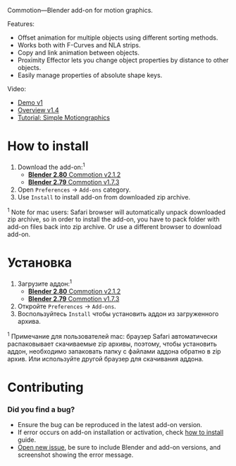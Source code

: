 Commotion—Blender add-on for motion graphics.

Features:

* Offset animation for multiple objects using different sorting methods.
* Works both with F-Curves and NLA strips.
* Copy and link animation between objects.
* Proximity Effector lets you change object properties by distance to other objects.
* Easily manage properties of absolute shape keys.

Video:

* [Demo v1](http://youtu.be/gLj4PvHbm4s)
* [Overview v1.4](https://youtu.be/YNtaR00sA40)
* [Tutorial: Simple Motiongraphics](http://youtu.be/qbJMTOUdxRY)


How to install
==========================

1. Download the add-on:<sup>1</sup>
    * [**Blender 2.80** Commotion v2.1.2][v_latest]
    * [**Blender 2.79** Commotion v1.7.3][v_legacy]
2. Open `Preferences` → `Add-ons` category.
3. Use `Install` to install add-on from downloaded zip archive.

<sup>1</sup> Note for mac users: Safari browser will automatically unpack downloaded zip archive, so in order to install the add-on, you have to pack folder with add-on files back into zip archive. Or use a different browser to download add-on.


Установка
==========================

1. Загрузите аддон:<sup>1</sup>
    * [**Blender 2.80** Commotion v2.1.2][v_latest]
    * [**Blender 2.79** Commotion v1.7.3][v_legacy]
2. Откройте `Preferences` → `Add-ons`.
3. Воспользуйтесь `Install` чтобы установить аддон из загруженного архива.

<sup>1</sup> Примечание для пользователей mac: браузер Safari автоматически распаковывает скачиваемые zip архивы, поэтому, чтобы установить аддон, необходимо запаковать папку с файлами аддона обратно в zip архив. Или используйте другой браузер для скачивания аддона.


Contributing
==========================

### Did you find a bug?

* Ensure the bug can be reproduced in the latest add-on version.
* If error occurs on add-on installation or activation, check [how to install](#how-to-install) guide.
* [Open new issue][new_issue], be sure to include Blender and add-on versions, and screenshot showing the error message.


[v_latest]: https://github.com/mrachinskiy/commotion/releases/download/v2.1.2/commotion-2_1_2.zip
[v_legacy]: https://github.com/mrachinskiy/commotion/releases/download/v1.7.3/commotion-1_7_3.zip
[new_issue]: https://github.com/mrachinskiy/commotion/issues/new
